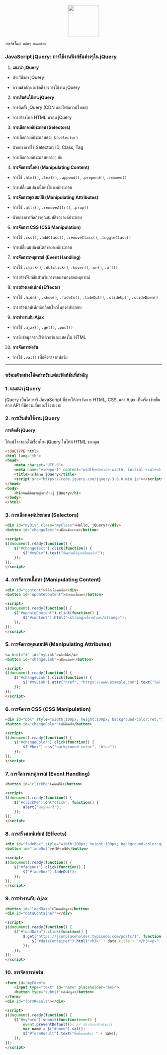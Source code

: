 <div align="center">
    <img src="https://upload.wikimedia.org/wikipedia/commons/6/6a/JavaScript-logo.png" width="100">
</div>

<i>คอร์สโดย: </i> `พสิษฐ์ ยอดสร้อย`


### JavaScript jQuery: การใช้งานฟังก์ชันต่างๆใน jQuery 
1. **แนะนำ jQuery** 
- ประวัติของ jQuery

- ความสำคัญและข้อดีของการใช้งาน jQuery
2. **การเริ่มต้นใช้งาน jQuery** 
- การติดตั้ง jQuery (CDN และไฟล์ดาวน์โหลด)

- การสร้างไฟล์ HTML พร้อม jQuery
3. **การเลือกองค์ประกอบ (Selectors)**  
- การเลือกองค์ประกอบด้วย `$(selector)`

- ตัวอย่างการใช้ Selector: ID, Class, Tag

- การเลือกองค์ประกอบหลายๆ อัน
4. **การจัดการเนื้อหา (Manipulating Content)**  
- การใช้ `.html()`, `.text()`, `.append()`, `.prepend()`, `.remove()`

- การเปลี่ยนแปลงเนื้อหาในองค์ประกอบ
5. **การจัดการคุณสมบัติ (Manipulating Attributes)**  
- การใช้ `.attr()`, `.removeAttr()`, `.prop()`

- ตัวอย่างการจัดการคุณสมบัติขององค์ประกอบ
6. **การจัดการ CSS (CSS Manipulation)**  
- การใช้ `.css()`, `.addClass()`, `.removeClass()`, `.toggleClass()`

- การเปลี่ยนแปลงสไตล์ขององค์ประกอบ
7. **การจัดการเหตุการณ์ (Event Handling)**  
- การใช้ `.click()`, `.dblclick()`, `.hover()`, `.on()`, `.off()`

- การสร้างฟังก์ชันสำหรับการตอบสนองต่อเหตุการณ์
8. **การสร้างเอฟเฟกต์ (Effects)**  
- การใช้ `.hide()`, `.show()`, `.fadeIn()`, `.fadeOut()`, `.slideUp()`, `.slideDown()`

- การสร้างเอฟเฟกต์เคลื่อนไหวในองค์ประกอบ
9. **การทำงานกับ Ajax**  
- การใช้ `.ajax()`, `.get()`, `.post()`

- การดึงข้อมูลจากเซิร์ฟเวอร์และแสดงใน HTML
10. **การจัดการฟอร์ม**  
- การใช้ `.val()` เพื่อดึงค่าจากฟอร์ม

---

### พร้อมตัวอย่างโค้ดสำหรับแต่ละฟังก์ชันที่สำคัญ

### 1. แนะนำ jQuery 

jQuery เป็นไลบรารี JavaScript ที่ช่วยให้การจัดการ HTML, CSS, และ Ajax เป็นเรื่องง่ายขึ้นด้วย API ที่มีความสั้นและใช้งานง่าย

### 2. การเริ่มต้นใช้งาน jQuery 

#### การติดตั้ง jQuery 

ให้แน่ใจว่าคุณได้เชื่อมโยง jQuery ในไฟล์ HTML ของคุณ


```html
<!DOCTYPE html>
<html lang="th">
<head>
    <meta charset="UTF-8">
    <meta name="viewport" content="width=device-width, initial-scale=1.0">
    <title>การใช้งาน jQuery</title>
    <script src="https://code.jquery.com/jquery-3.6.0.min.js"></script>
</head>
<body>
    <h1>ยินดีต้อนรับสู่การเรียนรู้ jQuery</h1>
</body>
</html>
```

### 3. การเลือกองค์ประกอบ (Selectors) 


```html
<div id="myDiv" class="myClass">Hello, jQuery!</div>
<button id="changeText">เปลี่ยนข้อความ</button>

<script>
$(document).ready(function() {
    $("#changeText").click(function() {
        $("#myDiv").text("ข้อความได้ถูกเปลี่ยนแล้ว!");
    });
});
</script>
```

### 4. การจัดการเนื้อหา (Manipulating Content) 


```html
<div id="content">นี่คือเนื้อหาเดิม</div>
<button id="updateContent">อัพเดตเนื้อหา</button>

<script>
$(document).ready(function() {
    $("#updateContent").click(function() {
        $("#content").html("<strong>เนื้อหาใหม่</strong>");
    });
});
</script>
```

### 5. การจัดการคุณสมบัติ (Manipulating Attributes) 


```html
<a href="#" id="myLink">คลิกที่นี่</a>
<button id="changeLink">เปลี่ยนลิงค์</button>

<script>
$(document).ready(function() {
    $("#changeLink").click(function() {
        $("#myLink").attr("href", "https://www.example.com").text("ไปที่ Example");
    });
});
</script>
```

### 6. การจัดการ CSS (CSS Manipulation) 


```html
<div id="box" style="width:100px; height:100px; background-color:red;"></div>
<button id="changeColor">เปลี่ยนสี</button>

<script>
$(document).ready(function() {
    $("#changeColor").click(function() {
        $("#box").css("background-color", "blue");
    });
});
</script>
```

### 7. การจัดการเหตุการณ์ (Event Handling) 


```html
<button id="clickMe">คลิกที่นี่</button>

<script>
$(document).ready(function() {
    $("#clickMe").on("click", function() {
        alert("ปุ่มถูกคลิก!");
    });
});
</script>
```

### 8. การสร้างเอฟเฟกต์ (Effects) 


```html
<div id="fadeBox" style="width:100px; height:100px; background-color:green;"></div>
<button id="fadeOut">ทำให้หายไป</button>

<script>
$(document).ready(function() {
    $("#fadeOut").click(function() {
        $("#fadeBox").fadeOut();
    });
});
</script>
```

### 9. การทำงานกับ Ajax 


```html
<button id="loadData">โหลดข้อมูล</button>
<div id="dataContainer"></div>

<script>
$(document).ready(function() {
    $("#loadData").click(function() {
        $.get("https://jsonplaceholder.typicode.com/posts/1", function(data) {
            $("#dataContainer").html("<h3>" + data.title + "</h3><p>" + data.body + "</p>");
        });
    });
});
</script>
```

### 10. การจัดการฟอร์ม 


```html
<form id="myForm">
    <input type="text" id="name" placeholder="ใส่ชื่อ">
    <button type="submit">ส่งข้อมูล</button>
</form>
<div id="formResult"></div>

<script>
$(document).ready(function() {
    $("#myForm").submit(function(event) {
        event.preventDefault(); // ป้องกันการรีเฟรชหน้า
        var name = $("#name").val();
        $("#formResult").text("ชื่อที่กรอกคือ: " + name);
    });
});
</script>
```